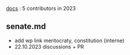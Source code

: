 [docs](https://github.com/liberland/docs)  :   5 contributors in 2023


senate.md
---------
* add wp link meritocraty, constitution (interne)
* 22.10.2023 discussions + PR

